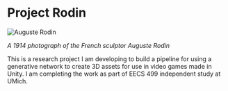 # Project Rodin

![Auguste Rodin](https://www.irishtimes.com/polopoly_fs/1.3294729.1510857468!/image/image.jpg_gen/derivatives/box_620_330/image.jpg)

*A 1914 photograph of the French sculptor Auguste Rodin*

This is a research project I am developing to build a pipeline for using a generative network to create 3D assets for use in video games made in Unity. I am completing the work as part of EECS 499 independent study at UMich.
